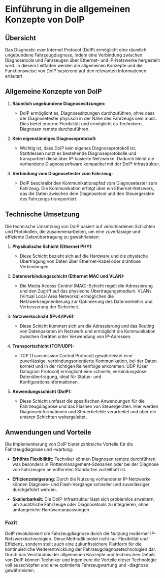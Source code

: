 # Einführung in die allgemeinen Konzepte von DoIP

## Übersicht

Das Diagnostic over Internet Protocol (DoIP) ermöglicht eine räumlich ungebundene Fahrzeugdiagnose, indem eine Verbindung zwischen Diagnosetools und Fahrzeugen über Ethernet- und IP-Netzwerke hergestellt wird. In diesem Leitfaden werden die allgemeinen Konzepte und die Funktionsweise von DoIP basierend auf den relevanten Informationen erläutert.

## Allgemeine Konzepte von DoIP

1. **Räumlich ungebundene Diagnosesitzungen:**
   
   - DoIP ermöglicht es, Diagnosesitzungen durchzuführen, ohne dass der Diagnosetester physisch in der Nähe des Fahrzeugs sein muss. Dies bietet enorme Flexibilität und ermöglicht es Technikern, Diagnosen remote durchzuführen.

2. **Kein eigenständiges Diagnoseprotokoll:**
   
   - Wichtig ist, dass DoIP kein eigenes Diagnoseprotokoll ist. Stattdessen nutzt es bestehende Diagnoseprotokolle und transportiert diese über IP-basierte Netzwerke. Dadurch bleibt die vorhandene Diagnosesoftware kompatibel mit der DoIP-Infrastruktur.

3. **Verbindung vom Diagnosetester zum Fahrzeug:**
   
   - DoIP beschreibt den Kommunikationspfad vom Diagnosetester zum Fahrzeug. Die Kommunikation erfolgt über ein Ethernet-Netzwerk, das die Daten zwischen dem Diagnosetool und den Steuergeräten des Fahrzeugs transportiert.

## Technische Umsetzung

Die technische Umsetzung von DoIP basiert auf verschiedenen Schichten und Protokollen, die zusammenarbeiten, um eine zuverlässige und effiziente Datenübertragung zu gewährleisten:

1. **Physikalische Schicht (Ethernet PHY):**
   
   - Diese Schicht bezieht sich auf die Hardware und die physische Übertragung von Daten über Ethernet-Kabel oder drahtlose Verbindungen.

2. **Datenverbindungsschicht (Ethernet MAC und VLAN):**
   
   - Die Media Access Control (MAC)-Schicht regelt die Adressierung und den Zugriff auf das physische Übertragungsmedium. VLANs (Virtual Local Area Networks) ermöglichen die Netzwerksegmentierung zur Optimierung des Datenverkehrs und Verbesserung der Sicherheit.

3. **Netzwerkschicht (IPv4/IPv6):**
   
   - Diese Schicht kümmert sich um die Adressierung und das Routing von Datenpaketen im Netzwerk und ermöglicht die Kommunikation zwischen Geräten unter Verwendung von IP-Adressen.

4. **Transportschicht (TCP/UDP):**
   
   - TCP (Transmission Control Protocol) gewährleistet eine zuverlässige, verbindungsorientierte Kommunikation, bei der Daten korrekt und in der richtigen Reihenfolge ankommen. UDP (User Datagram Protocol) ermöglicht eine schnelle, verbindungslose Datenübertragung, ideal für Status- und Konfigurationsinformationen.

5. **Anwendungsschicht (DoIP):**
   
   - Diese Schicht umfasst die spezifischen Anwendungen für die Fahrzeugdiagnose und das Flashen von Steuergeräten. Hier werden Diagnoseinformationen und Steuerbefehle verarbeitet und über die unteren Schichten weitergeleitet.

## Anwendungen und Vorteile

Die Implementierung von DoIP bietet zahlreiche Vorteile für die Fahrzeugdiagnose und -wartung:

- **Erhöhte Flexibilität:** Techniker können Diagnosen remote durchführen, was besonders in Flottenmanagement-Szenarien oder bei der Diagnose von Fahrzeugen an entfernten Standorten vorteilhaft ist.
  
- **Effizienzsteigerung:** Durch die Nutzung vorhandener IP-Netzwerke können Diagnose- und Flash-Vorgänge schneller und zuverlässiger durchgeführt werden.
  
- **Skalierbarkeit:** Die DoIP-Infrastruktur lässt sich problemlos erweitern, um zusätzliche Fahrzeuge oder Diagnosetools zu integrieren, ohne umfangreiche Hardwareanpassungen.

### Fazit

DoIP revolutioniert die Fahrzeugdiagnose durch die Nutzung moderner IP-Netzwerktechnologien. Diese Methodik bietet nicht nur Flexibilität und Effizienz, sondern stellt auch eine zukunftssichere Plattform für die kontinuierliche Weiterentwicklung der Fahrzeugdiagnosetechnologien dar. Durch das Verständnis der allgemeinen Konzepte und technischen Details von DoIP können Techniker und Ingenieure die Vorteile dieser Technologie voll ausschöpfen und eine optimierte Fahrzeugwartung und -diagnose gewährleisten.